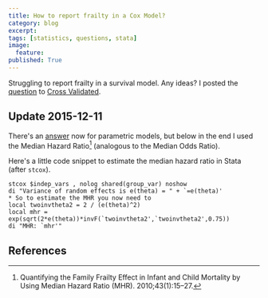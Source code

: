 ```yaml
---
title: How to report frailty in a Cox Model?
category: blog
excerpt:
tags: [statistics, questions, stata]
image:
  feature:
published: True
---
```


Struggling to report frailty in a survival model. Any ideas? I posted the [question](http://stats.stackexchange.com/questions/87672/the-right-way-to-report-random-effects-in-a-cox-survival-model) to [Cross Validated](http://stats.stackexchange.com/).

## Update 2015-12-11

There's an [answer](http://stats.stackexchange.com/a/87679/7746) now for parametric models, but below in the end I used the Median Hazard Ratio[^1] (analogous to the Median Odds Ratio). 

Here's a little code snippet to estimate the median hazard ratio in Stata (after `stcox`).

    stcox $indep_vars , nolog shared(group_var) noshow
    di "Variance of random effects is e(theta) = " + `=e(theta)'
    * So to estimate the MHR you now need to
    local twoinvtheta2 = 2 / (e(theta)^2)
    local mhr = exp(sqrt(2*e(theta))*invF(`twoinvtheta2',`twoinvtheta2',0.75))
    di "MHR: `mhr'"

## References

[^1]: Quantifying the Family Frailty Effect in Infant and Child Mortality by Using Median Hazard Ratio (MHR). 2010;43(1):15–27.